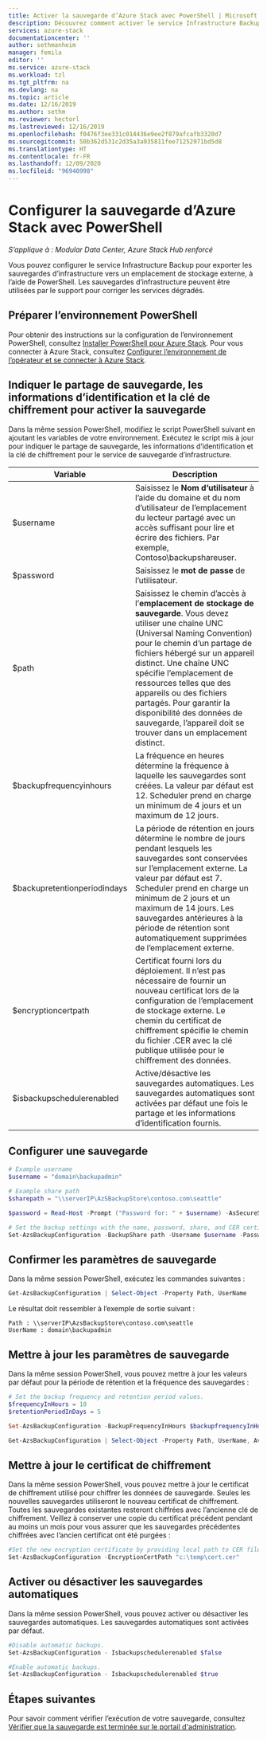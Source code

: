 ```yaml
---
title: Activer la sauvegarde d’Azure Stack avec PowerShell | Microsoft Docs
description: Découvrez comment activer le service Infrastructure Backup avec PowerShell pour permettre la restauration d’Azure Stack en cas de panne.
services: azure-stack
documentationcenter: ''
author: sethmanheim
manager: femila
editor: ''
ms.service: azure-stack
ms.workload: tzl
ms.tgt_pltfrm: na
ms.devlang: na
ms.topic: article
ms.date: 12/16/2019
ms.author: sethm
ms.reviewer: hectorl
ms.lastreviewed: 12/16/2019
ms.openlocfilehash: f0476f3ee331c014436e9ee2f879afcafb3320d7
ms.sourcegitcommit: 50b362d531c2d35a3a935811fee71252971bd5d8
ms.translationtype: HT
ms.contentlocale: fr-FR
ms.lasthandoff: 12/09/2020
ms.locfileid: "96940998"
---
```

# <a name="configure-backup-for-azure-stack-with-powershell"></a>Configurer la sauvegarde d’Azure Stack avec PowerShell

*S’applique à : Modular Data Center, Azure Stack Hub renforcé*

Vous pouvez configurer le service Infrastructure Backup pour exporter les sauvegardes d’infrastructure vers un emplacement de stockage externe, à l’aide de PowerShell. Les sauvegardes d’infrastructure peuvent être utilisées par le support pour corriger les services dégradés.

## <a name="prepare-powershell-environment"></a>Préparer l’environnement PowerShell

Pour obtenir des instructions sur la configuration de l’environnement PowerShell, consultez [Installer PowerShell pour Azure Stack](../../operator/azure-stack-powershell-install.md). Pour vous connecter à Azure Stack, consultez [Configurer l’environnement de l’opérateur et se connecter à Azure Stack](../../operator/azure-stack-powershell-configure-admin.md).

## <a name="provide-the-backup-share-credentials-and-encryption-key-to-enable-backup"></a>Indiquer le partage de sauvegarde, les informations d’identification et la clé de chiffrement pour activer la sauvegarde

Dans la même session PowerShell, modifiez le script PowerShell suivant en ajoutant les variables de votre environnement. Exécutez le script mis à jour pour indiquer le partage de sauvegarde, les informations d’identification et la clé de chiffrement pour le service de sauvegarde d’infrastructure.

|Variable  |Description  |
|---------|---------|
|$username     | Saisissez le **Nom d’utilisateur** à l’aide du domaine et du nom d’utilisateur de l’emplacement du lecteur partagé avec un accès suffisant pour lire et écrire des fichiers. Par exemple, Contoso\\backupshareuser.        |
|$password     | Saisissez le **mot de passe** de l’utilisateur.        |
|$path     | Saisissez le chemin d’accès à l’**emplacement de stockage de sauvegarde**. Vous devez utiliser une chaîne UNC (Universal Naming Convention) pour le chemin d’un partage de fichiers hébergé sur un appareil distinct. Une chaîne UNC spécifie l’emplacement de ressources telles que des appareils ou des fichiers partagés. Pour garantir la disponibilité des données de sauvegarde, l’appareil doit se trouver dans un emplacement distinct.        |
|$backupfrequencyinhours     | La fréquence en heures détermine la fréquence à laquelle les sauvegardes sont créées. La valeur par défaut est 12. Scheduler prend en charge un minimum de 4 jours et un maximum de 12 jours.        |
|$backupretentionperiodindays     | La période de rétention en jours détermine le nombre de jours pendant lesquels les sauvegardes sont conservées sur l’emplacement externe. La valeur par défaut est 7. Scheduler prend en charge un minimum de 2 jours et un maximum de 14 jours. Les sauvegardes antérieures à la période de rétention sont automatiquement supprimées de l’emplacement externe.        |
|$encryptioncertpath     | Certificat fourni lors du déploiement. Il n’est pas nécessaire de fournir un nouveau certificat lors de la configuration de l’emplacement de stockage externe. Le chemin du certificat de chiffrement spécifie le chemin du fichier .CER avec la clé publique utilisée pour le chiffrement des données.        |
|$isbackupschedulerenabled     | Active/désactive les sauvegardes automatiques. Les sauvegardes automatiques sont activées par défaut une fois le partage et les informations d’identification fournis.        |

## <a name="configure-backup"></a>Configurer une sauvegarde

```powershell
# Example username
$username = "domain\backupadmin"

# Example share path
$sharepath = "\\serverIP\AzSBackupStore\contoso.com\seattle"

$password = Read-Host -Prompt ("Password for: " + $username) -AsSecureString

# Set the backup settings with the name, password, share, and CER certificate file.
Set-AzsBackupConfiguration -BackupShare path -Username $username -Password $password
```

## <a name="confirm-backup-settings"></a>Confirmer les paramètres de sauvegarde

Dans la même session PowerShell, exécutez les commandes suivantes :

```powershell
Get-AzsBackupConfiguration | Select-Object -Property Path, UserName
```

Le résultat doit ressembler à l’exemple de sortie suivant :

```shell
Path : \\serverIP\AzsBackupStore\contoso.com\seattle
UserName : domain\backupadmin
```

## <a name="update-backup-settings"></a>Mettre à jour les paramètres de sauvegarde

Dans la même session PowerShell, vous pouvez mettre à jour les valeurs par défaut pour la période de rétention et la fréquence des sauvegardes :

```powershell
# Set the backup frequency and retention period values.
$frequencyInHours = 10
$retentionPeriodInDays = 5

Set-AzsBackupConfiguration -BackupFrequencyInHours $backupfrequencyInHours -BackupRetentionPeriodInDays $backupretentionPeriodInDays

Get-AzsBackupConfiguration | Select-Object -Property Path, UserName, AvailableCapacity, BackupFrequencyInHours, BackupRetentionPeriodInDays
```

## <a name="update-encryption-certificate"></a>Mettre à jour le certificat de chiffrement

Dans la même session PowerShell, vous pouvez mettre à jour le certificat de chiffrement utilisé pour chiffrer les données de sauvegarde. Seules les nouvelles sauvegardes utiliseront le nouveau certificat de chiffrement. Toutes les sauvegardes existantes resteront chiffrées avec l’ancienne clé de chiffrement. Veillez à conserver une copie du certificat précédent pendant au moins un mois pour vous assurer que les sauvegardes précédentes chiffrées avec l’ancien certificat ont été purgées :

```powershell
#Set the new encryption certificate by providing local path to CER file.
Set-AzsBackupConfiguration -EncryptionCertPath "c:\temp\cert.cer"
```

## <a name="enable-or-disable-automatic-backups"></a>Activer ou désactiver les sauvegardes automatiques

Dans la même session PowerShell, vous pouvez activer ou désactiver les sauvegardes automatiques. Les sauvegardes automatiques sont activées par défaut.

```powershell
#Disable automatic backups.
Set-AzsBackupConfiguration - Isbackupschedulerenabled $false

#Enable automatic backups.
Set-AzsBackupConfiguration - Isbackupschedulerenabled $true
```

## <a name="next-steps"></a>Étapes suivantes

Pour savoir comment vérifier l’exécution de votre sauvegarde, consultez [Vérifier que la sauvegarde est terminée sur le portail d'administration](../../operator/azure-stack-backup-back-up-azure-stack.md).
